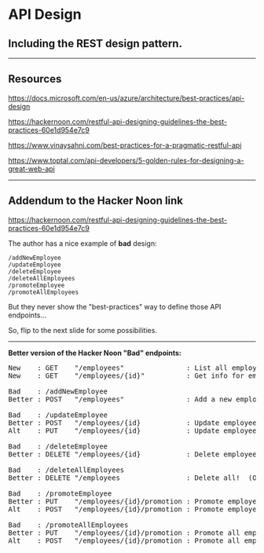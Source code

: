 # API Design
## Including the REST design pattern.

---

## Resources

https://docs.microsoft.com/en-us/azure/architecture/best-practices/api-design

https://hackernoon.com/restful-api-designing-guidelines-the-best-practices-60e1d954e7c9

https://www.vinaysahni.com/best-practices-for-a-pragmatic-restful-api

https://www.toptal.com/api-developers/5-golden-rules-for-designing-a-great-web-api

---

## Addendum to the Hacker Noon link

https://hackernoon.com/restful-api-designing-guidelines-the-best-practices-60e1d954e7c9

The author has a nice example of **bad** design:

    /addNewEmployee
    /updateEmployee
    /deleteEmployee
    /deleteAllEmployees
    /promoteEmployee
    /promoteAllEmployees

But they never show the "best-practices" way to define those API endpoints...

So, flip to the next slide for some possibilities.

---

**Better version of the Hacker Noon "Bad" endpoints:**
<pre style="width: 100%;">
New    : GET    "/employees"               : List all employees.
New    : GET    "/employees/{id}"          : Get info for emp. #{id}.

Bad    : /addNewEmployee
Better : POST   "/employees"               : Add a new employee.

Bad    : /updateEmployee
Better : POST   "/employees/{id}           : Update employee #{id}
Alt    : PUT    "/employees/{id}           : Update employee #{id}

Bad    : /deleteEmployee
Better : DELETE "/employees/{id}           : Delete employee #{id}

Bad    : /deleteAllEmployees
Better : DELETE "/employees                : Delete all!  (Ouch.)

Bad    : /promoteEmployee
Better : PUT    "/employees/{id}/promotion : Promote employee ${id}
Alt    : POST   "/employees/{id}/promotion : Promote employee ${id}

Bad    : /promoteAllEmployees
Better : PUT    "/employees/{id}/promotion : Promote all employees
Alt    : POST   "/employees/{id}/promotion : Promote all employees
</pre>